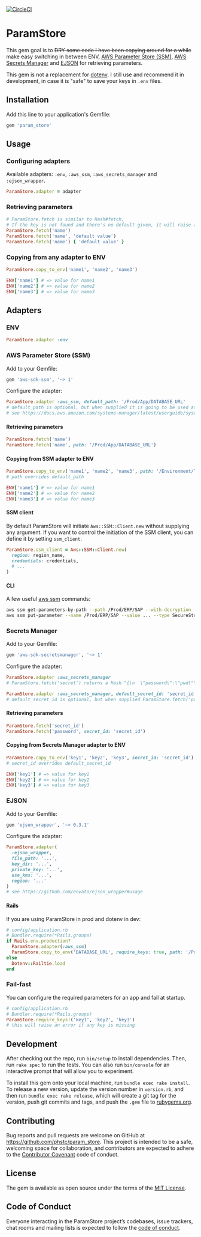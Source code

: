 [![CircleCI](https://circleci.com/gh/phstc/param_store.svg?style=svg)](https://circleci.com/gh/phstc/param_store)

# ParamStore

This gem goal is to <strike>DRY some code I have been copying around for a while</strike> make easy switching in between ENV, [AWS Parameter Store (SSM)](https://docs.aws.amazon.com/systems-manager/latest/userguide/systems-manager-paramstore.html), [AWS Secrets Manager](https://aws.amazon.com/secrets-manager/) and [EJSON](https://github.com/Shopify/ejson) for retrieving parameters.

This gem is not a replacement for [dotenv](https://github.com/bkeepers/dotenv). I still use and recommend it in development, in case it is "safe" to save your keys in `.env` files.

## Installation

Add this line to your application's Gemfile:

```ruby
gem 'param_store'
```

## Usage

### Configuring adapters

Available adapters: `:env`, `:aws_ssm`, `:aws_secrets_manager` and `:ejson_wrapper`.

```ruby
ParamStore.adapter = adapter
```

### Retrieving parameters

```ruby
# ParamStore.fetch is similar to Hash#fetch,
# If the key is not found and there's no default given, it will raise a `KeyError`
ParamStore.fetch('name')
ParamStore.fetch('name', 'default value')
ParamStore.fetch('name') { 'default value' }
```

### Copying from any adapter to ENV

```ruby
ParamStore.copy_to_env('name1', 'name2', 'name3')

ENV['name1'] # => value for name1
ENV['name2'] # => value for name2
ENV['name3'] # => value for name3
```

## Adapters

### ENV

```ruby
ParamStore.adapter :env
```

### AWS Parameter Store (SSM)

Add to your Gemfile:

```ruby
gem 'aws-sdk-ssm', '~> 1'
```

Configure the adapter:

```ruby
ParamStore.adapter :aws_ssm, default_path: '/Prod/App/DATABASE_URL'
# default_path is optional, but when supplied it is going to be used as prefix for all lookups
# see https://docs.aws.amazon.com/systems-manager/latest/userguide/sysman-paramstore-su-organize.html
```

#### Retrieving parameters

```ruby
ParamStore.fetch('name')
ParamStore.fetch('name', path: '/Prod/App/DATABASE_URL')
```

#### Copying from SSM adapter to ENV

```ruby
ParamStore.copy_to_env('name1', 'name2', 'name3', path: '/Environment/Type of computer/Application/')
# path overrides default_path

ENV['name1'] # => value for name1
ENV['name2'] # => value for name2
ENV['name3'] # => value for name3
```

#### SSM client

By default ParamStore will initiate `Aws::SSM::Client.new` without supplying any argument. If you want to control the initiation of the SSM client, you can define it by setting `ssm_client`.


```ruby
ParamStore.ssm_client = Aws::SSM::Client.new(
  region: region_name,
  credentials: credentials,
  # ...
)
```

#### CLI

A few useful [aws ssm](https://docs.aws.amazon.com/cli/latest/reference/ssm/index.html) commands:

```sh
aws ssm get-parameters-by-path --path /Prod/ERP/SAP --with-decryption
aws ssm put-parameter --name /Prod/ERP/SAP --value ... --type SecureString
```

### Secrets Manager

Add to your Gemfile:

```ruby
gem 'aws-sdk-secretsmanager', '~> 1'
```

Configure the adapter:

```ruby
ParamStore.adapter :aws_secrets_manager
# ParamStore.fetch('secret') returns a Hash "{\n  \"password\":\"pwd\"\n}\n"

ParamStore.adapter :aws_secrets_manager, default_secret_id: 'secret_id'
# default_secret_id is optional, but when supplied ParamStore.fetch('password') returns a String 'pwd'
```

#### Retrieving parameters

```ruby
ParamStore.fetch('secret_id')
ParamStore.fetch('password', secret_id: 'secret_id')
```

#### Copying from Secrets Manager adapter to ENV

```ruby
ParamStore.copy_to_env('key1', 'key2', 'key3', secret_id: 'secret_id')
# secret_id overrides default_secret_id

ENV['key1'] # => value for key1
ENV['key2'] # => value for key2
ENV['key3'] # => value for key3
```

### EJSON

Add to your Gemfile:

```ruby
gem 'ejson_wrapper', '~> 0.3.1'
```

Configure the adapter:

```ruby
ParamStore.adapter(
  :ejson_wrapper,
  file_path: '...',
  key_dir: '...',
  private_key: '...',
  use_kms: '...',
  region: '...'
)
# see https://github.com/envato/ejson_wrapper#usage
```

#### Rails

If you are using ParamStore in prod and dotenv in dev:

```ruby
# config/application.rb
# Bundler.require(*Rails.groups)
if Rails.env.production?
  ParamStore.adapter(:aws_ssm)
  ParamStore.copy_to_env('DATABASE_URL', require_keys: true, path: '/Prod/MyApp/')
else
  Dotenv::Railtie.load
end
```

### Fail-fast

You can configure the required parameters for an app and fail at startup.

```ruby
# config/application.rb
# Bundler.require(*Rails.groups)
ParamStore.require_keys!('key1', 'key2', 'key3')
# this will raise an error if any key is missing
```

## Development

After checking out the repo, run `bin/setup` to install dependencies. Then, run `rake spec` to run the tests. You can also run `bin/console` for an interactive prompt that will allow you to experiment.

To install this gem onto your local machine, run `bundle exec rake install`. To release a new version, update the version number in `version.rb`, and then run `bundle exec rake release`, which will create a git tag for the version, push git commits and tags, and push the `.gem` file to [rubygems.org](https://rubygems.org).

## Contributing

Bug reports and pull requests are welcome on GitHub at https://github.com/phstc/param_store. This project is intended to be a safe, welcoming space for collaboration, and contributors are expected to adhere to the [Contributor Covenant](http://contributor-covenant.org) code of conduct.

## License

The gem is available as open source under the terms of the [MIT License](https://opensource.org/licenses/MIT).

## Code of Conduct

Everyone interacting in the ParamStore project’s codebases, issue trackers, chat rooms and mailing lists is expected to follow the [code of conduct](https://github.com/phstc/param_store/blob/master/CODE_OF_CONDUCT.md).
